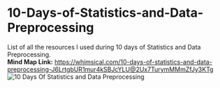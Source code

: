 # 10-Days-of-Statistics-and-Data-Preprocessing
List of all the resources I used during 10 days of Statistics and Data Preprocessing. \
**Mind Map Link:** https://whimsical.com/10-days-of-statistics-and-data-preprocessing-J6LrtgbUR1mur4kSBJcYLU@2Ux7TurymMMmZfJy3KTg \
![10 Days Of Statistics and Data Preprocessing](https://user-images.githubusercontent.com/43719685/103299168-f03f7980-4a21-11eb-9195-b95a3f339b8c.png)
